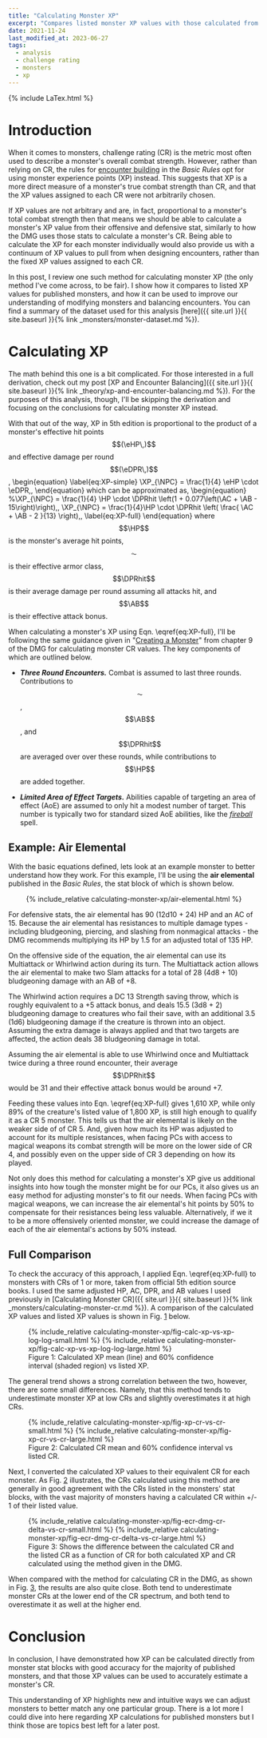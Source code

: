 ```yaml
---
title: "Calculating Monster XP"
excerpt: "Compares listed monster XP values with those calculated from their offensive and defensive abilities."
date: 2021-11-24
last_modified_at: 2023-06-27
tags:
  - analysis
  - challenge rating
  - monsters
  - xp
---
```


{% include LaTex.html %}


# Introduction

When it comes to monsters, challenge rating (CR) is the metric most often used to describe a monster's overall combat strength. However, rather than relying on CR, the rules for [encounter building](https://www.dndbeyond.com/sources/basic-rules/building-combat-encounters) in the _Basic Rules_ opt for using monster experience points (XP) instead. This suggests that XP is a more direct measure of a monster's true combat strength than CR, and that the XP values assigned to each CR were not arbitrarily chosen.

If XP values are not arbitrary and are, in fact, proportional to a monster's total combat strength then that means we should be able to calculate a monster's XP value from their offensive and defensive stat, similarly to how the DMG uses those stats to calculate a monster's CR. Being able to calculate the XP for each monster individually would also provide us with a continuum of XP values to pull from when designing encounters, rather than the fixed XP values assigned to each CR.

In this post, I review one such method for calculating monster XP (the only method I've come across, to be fair). I show how it compares to listed XP values for published monsters, and how it can be used to improve our understanding of modifying monsters and balancing encounters. You can find a summary of the dataset used for this analysis [here]({{ site.url }}{{ site.baseurl }}{% link _monsters/monster-dataset.md %}).

# Calculating XP

The math behind this one is a bit complicated. For those interested in a full derivation, check out my post [XP and Encounter Balancing]({{ site.url }}{{ site.baseurl }}{% link _theory/xp-and-encounter-balancing.md %}). For the purposes of this analysis, though, I'll be skipping the derivation and focusing on the conclusions for calculating monster XP instead.

With that out of the way, XP in 5th edition is proportional to the product of a monster's effective hit points $$(\eHP\,)$$ and effective damage per round $$(\eDPR\,)$$, 
\begin{equation}
    \label{eq:XP-simple}
    \XP_{\NPC} = \frac{1}{4} \eHP \cdot \eDPR\,,
\end{equation}
which can be approximated as, 
\begin{equation}
    %\XP_{\NPC} = \frac{1}{4} \HP \cdot \DPRhit \left(1 + 0.077\left(\AC + \AB - 15\right)\right)\,,
    \XP_{\NPC}  = \frac{1}{4}\HP \cdot \DPRhit \left( \frac{ \AC + \AB - 2 }{13} \right)\,,
    \label{eq:XP-full}
\end{equation}
where $$\HP$$ is the monster's average hit points, $$\AC$$ is their effective armor class, $$\DPRhit$$ is their average damage per round assuming all attacks hit, and $$\AB$$ is their effective attack bonus.

When calculating a monster's XP using Eqn. \eqref{eq:XP-full}, I'll be following the same guidance given in "[Creating a Monster](https://www.dndbeyond.com/sources/dmg/dungeon-masters-workshop#CreatingaMonster)" from chapter 9 of the DMG for calculating monster CR values. The key components of which are outlined below.

* _**Three Round Encounters.**_ Combat is assumed to last three rounds. Contributions to $$\AC$$, $$\AB$$, and $$\DPRhit$$ are averaged over over these rounds, while contributions to $$\HP$$ are added together.

* _**Limited Area of Effect Targets.**_ Abilities capable of targeting an area of effect (AoE) are assumed to only hit a modest number of target. This number is typically two for standard sized AoE abilities, like the _[fireball](https://www.dndbeyond.com/spells/fireball)_ spell.

<!--
With that out of the way, XP in 5th edition is proportional to the product of a monster's effective hit points $$(\eHP)$$ and effective damage per round $$(\eDPR)$$, 

\begin{equation}
    \label{eq:XP-simple}
    \XP_{\NPC} = \frac{1}{4} \eHP \cdot \eDPR\,.
\end{equation}

A monster's _eHP_ can be calculated using the same adjusted hit points (HP) and adjusted armor class (AC) used when calculating CR, following the rules in "Creating a Monster" from chapter 9 of the DMG, along with the following equation, 

\begin{equation}
    \label{eq:eHP}
    eHP_{\rm NPC} = HP \cdot 1.05^{AC - 8}\ .
\end{equation}

Similarly, a monster's _eDPR_ can be calculated using the adjusted damage per round (DPR) and adjusted attack bonus (AB) used when calculating CR, following the same rules, according to the following equation,

\begin{equation}
    \label{eq:eDPR}
    eDPR_{\rm NPC} = DPR \cdot 1.05^{AB - 6}\ .
\end{equation}

Combining these two equations together, a monster's XP can be calculated as follows,

\begin{equation}
    \label{eq:XP-full}
    \XP_{\NPC} = \frac{1}{4} HP \cdot DPR \cdot 1.05^{AC + AB - 14}\, .
\end{equation}
-->

## Example: Air Elemental

With the basic equations defined, lets look at an example monster to better understand how they work. For this example, I'll be using the **air elemental** published in the _Basic Rules_, the stat block of which is shown below.

<center>
{% include_relative calculating-monster-xp/air-elemental.html %}
</center>

For defensive stats, the air elemental has 90 (12d10 + 24) HP and an AC of 15. Because the air elemental has resistances to multiple damage types - including bludgeoning, piercing, and slashing from nonmagical attacks - the DMG recommends multiplying its HP by 1.5 for an adjusted total of 135 HP. <!--Using these values, the DMG estimates a **defensive CR of 5** and Eqn. \eqref{eq:eHP} gives it **190.0 _eHP_**.-->

On the offensive side of the equation, the air elemental can use its Multiattack or Whirlwind action during its turn. The Multiattack action allows the air elemental to make two Slam attacks for a total of 28 (4d8 + 10) bludgeoning damage with an AB of +8.

The Whirlwind action requires a DC 13 Strength saving throw, which is roughly equivalent to a +5 attack bonus, and deals 15.5 (3d8 + 2) bludgeoning damage to creatures who fail their save, with an additional 3.5 (1d6) bludgeoning damage if the creature is thrown into an object. Assuming the extra damage is always applied and that two targets are affected, the action deals 38 bludgeoning damage in total.

<!--Assuming the air elemental is able to use Whirlwind once and Slam twice during a three round encounter, the DMG estimates an **offensive CR of 5** and Eqn. \eqref{eq:eDPR} gives it **29.7 _eDPR_**.-->
Assuming the air elemental is able to use Whirlwind once and Multiattack twice during a three round encounter, their average $$\DPRhit$$ would be 31 and their effective attack bonus would be around +7.

<!--Feeding these values into Eqn. \eqref{eq:XP-full} gives **1,410.75 XP** which, while only 78% of the creature's listed value of 1,800 XP, is just high enough to still qualify it as a CR 5 monster. This tells us that the air elemental is likely on the weaker side of of CR 5. And, given how much its HP was adjusted to account for its multiple resistances, when facing PCs with access to magical weapons its combat strength will be more on the lower side of CR 4, and possibly even on the upper side of CR 3 depending on how its played.-->

Feeding these values into Eqn. \eqref{eq:XP-full} gives 1,610 XP, while only 89% of the creature's listed value of 1,800 XP, is still high enough to qualify it as a CR 5 monster. This tells us that the air elemental is likely on the weaker side of of CR 5. And, given how much its HP was adjusted to account for its multiple resistances, when facing PCs with access to magical weapons its combat strength will be more on the lower side of CR 4, and possibly even on the upper side of CR 3 depending on how its played.

Not only does this method for calculating a monster's XP give us additional insights into how tough the monster might be for our PCs, it also gives us an easy method for adjusting monster's to fit our needs. When facing PCs with magical weapons, we can increase the air elemental's hit points by 50% to compensate for their resistances being less valuable. Alternatively, if we it to be a more offensively oriented monster, we could increase the damage of each of the air elemental's actions by 50% instead.

## Full Comparison

To check the accuracy of this approach, I applied Eqn. \eqref{eq:XP-full} to monsters with CRs of 1 or more, taken from official 5th edition source books. I used the same adjusted HP, AC, DPR, and AB values I used previously in [Calculating Monster CR]({{ site.url }}{{ site.baseurl }}{% link _monsters/calculating-monster-cr.md %}). A comparison of the calculated XP values and listed XP values is shown in Fig. <a href="#fig:calc-xp-vs-xp-log-log" class="fig-ref">1</a> below.

<figure id="fig:calc-xp-vs-xp-log-log">
    {% include_relative calculating-monster-xp/fig-calc-xp-vs-xp-log-log-small.html %}
    {% include_relative calculating-monster-xp/fig-calc-xp-vs-xp-log-log-large.html %}
    <figcaption>Figure 1: Calculated XP mean (line) and 60% confidence interval (shaded region) vs listed XP.</figcaption>
</figure>

The general trend shows a strong correlation between the two, however, there are some small differences. Namely, that this method tends to underestimate monster XP at low CRs and slightly overestimates it at high CRs.

<figure id="fig:xp-cr-vs-cr">
    {% include_relative calculating-monster-xp/fig-xp-cr-vs-cr-small.html %}
    {% include_relative calculating-monster-xp/fig-xp-cr-vs-cr-large.html %}
    <figcaption>Figure 2: Calculated CR mean and 60% confidence interval vs listed CR.</figcaption>
</figure>

Next, I converted the calculated XP values to their equivalent CR for each monster. As Fig. <a href="#fig:xp-cr-vs-cr" class="fig-ref">2</a> illustrates, the CRs calculated using this method are generally in good agreement with the CRs listed in the monsters' stat blocks, with the vast majority of monsters having a calculated CR within +/- 1 of their listed value. 

<figure id="fig:ecr-dmg-cr-delta-vs-cr">
    {% include_relative calculating-monster-xp/fig-ecr-dmg-cr-delta-vs-cr-small.html %}
    {% include_relative calculating-monster-xp/fig-ecr-dmg-cr-delta-vs-cr-large.html %}
    <figcaption>Figure 3: Shows the difference between the calculated CR and the listed CR as a function of CR for both calculated XP and CR calculated using the method given in the DMG.</figcaption>
</figure>

When compared with the method for calculating CR in the DMG, as shown in Fig. <a href="#fig:ecr-dmg-cr-delta-vs-cr" class="fig-ref">3</a>, the results are also quite close. Both tend to underestimate monster CRs at the lower end of the CR spectrum, and both tend to overestimate it as well at the higher end. 

<!---
Where the two differ the most is between CR 12 and 23. The reason for this difference comes from how each method handles monsters with better/worse than average AC or AB. 

The DMG accounts for AC and AB is by adjusting the monster's defensive or offensive CR by +/-1 for ever two points either is above/below the recommended value in the DMG for the monster's HP or DPR. This sort of adjustment makes sense, so long as the new CR's effective HP or DPR is sufficiently larger than the initial one's.

In comparison, the method used for calculating XP assumes each +2 to AC (AB) is worth roughly 10% more HP (DPR). If the HP (DPR) of the new CR is less than 10% more than the previous CR's then the DMG's method will end up underestimating a monster's strength relative to what we get when calculating XP.

<figure class="half" id="fig:hp-dpr-ratio-and-dmg-cr-delta-vs-cr">
    <img src="{{ site.url }}{{ site.baseurl }}/monsters/calculating-monster-xp/hp-dpr-ratio-vs-cr.svg">
    <img src="{{ site.url }}{{ site.baseurl }}/monsters/calculating-monster-xp/dmg-cr-delta-vs-cr.svg">
    <figcaption>Figure 4: Shows (left) the ratio between the target HP and DPR at the given CR and the CR below it, and (right) the difference between CR values calculated from XP and those calculated using the DMG.</figcaption>
</figure>

As Fig. <a href="#fig:hp-dpr-ratio-and-dmg-cr-delta-vs-cr" class="fig-ref">4</a> shows, when the HP and DPR of the next CR are less than 10% higher than the previous one, the DMG reports a CR below that of the XP calculation. 

Assuming a base chance to hit with an attack of 70% for both PCs and NPCs when facing tier appropriate enemies, each +2 to AC is worth roughly 14% more HP and each +2 to AB is worth roughly 14% more DPR. This means that while the XP calculation slightly underestimates the impact of AC and AB on CR across the full CR range, the method presented in the DMG varies from significantly overestimating it for CRs less than 5, to significantly underestimates it for CRs between 15 - 19, as well as CRs 25 and above.
--->

# Conclusion

In conclusion, I have demonstrated how XP can be calculated directly from monster stat blocks with good accuracy for the majority of published monsters, and that those XP values can be used to accurately estimate a monster's CR.

This understanding of XP highlights new and intuitive ways we can adjust monsters to better match any one particular group. There is a lot more I could dive into here regarding XP calculations for published monsters but I think those are topics best left for a later post. 